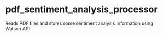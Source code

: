 # pdf_sentiment_analysis_processor
Reads PDF files and stores some sentiment analysis information using Watson API
